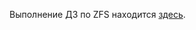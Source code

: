 Выполнение ДЗ по ZFS находится [здесь](https://github.com/tweakU/OTUS-Homeworks/blob/main/homework-05/README.md).
